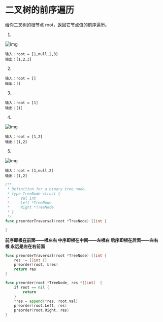 # 二叉树的前序遍历

给你二叉树的根节点 root，返回它节点值的前序遍历。

1. 

  ![img](https://assets.leetcode.com/uploads/2020/09/15/inorder_1.jpg)

```
输入：root = [1,null,2,3]
输出：[1,2,3]
```
2. 

```
输入：root = []
输出：[]
```

3. 

```
输入：root = [1]
输出：[1]
```

4. 

  ![img](https://assets.leetcode.com/uploads/2020/09/15/inorder_5.jpg)

```
输入：root = [1,2]
输出：[1,2]
```

5. 

  ![img](https://assets.leetcode.com/uploads/2020/09/15/inorder_4.jpg)

```
输入：root = [1,null,2]
输出：[1,2]
```

```go
/**
 * Definition for a binary tree node.
 * type TreeNode struct {
 *     Val int
 *     Left *TreeNode
 *     Right *TreeNode
 * }
 */
func preorderTraversal(root *TreeNode) []int {

}
```

**前序即根在前面——根左右
中序即根在中间——左根右
后序即根在后面——左右根
永远是左在右前面**

```go
func preorderTraversal(root *TreeNode) []int {
	res := []int {}
	preorder(root, &res)
	return res
}

func preorder(root *TreeNode, res *[]int)  {
	if root == nil {
		return
	}
	*res = append(*res, root.Val)
	preorder(root.Left, res)
	preorder(root.Right, res)
}
```










